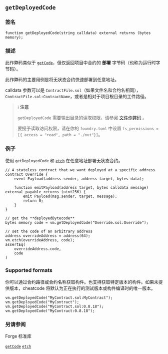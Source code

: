 ## `getDeployedCode`

### 签名

```solidity
function getDeployedCode(string calldata) external returns (bytes memory);
```

### 描述

此作弊码类似于 [`getCode`](./get-code.md)，但仅返回项目中合约的 **部署** 字节码（也称为运行时字节码）。

此作弊码的主要用例是将无状态合约快速部署到任意地址。

calldata 参数可以是 `ContractFile.sol`（如果文件名和合约名相同），`ContractFile.sol:ContractName`，或者是相对于项目根目录的工件路径。

> ℹ️ **注意**
>
> `getDeployedCode` 需要输出目录的读取权限，请参阅 [文件作弊码](./fs.md) 。
>
> 要授予读取访问权限，请在你的 `foundry.toml` 中设置 `fs_permissions = [{ access = "read", path = "./out"}]`。

### 例子

使用 `getDeployedCode` 和 [`etch`](./etch.md) 在任意地址部署无状态合约。

```solidity
// A stateless contract that we want deployed at a specific address
contract Override {
    event Payload(address sender, address target, bytes data);

    function emitPayload(address target, bytes calldata message) external payable returns (uint256) {
        emit Payload(msg.sender, target, message);
        return 0;
    }
}

// get the **deployedBytecode**
bytes memory code = vm.getDeployedCode("Override.sol:Override");

// set the code of an arbitrary address
address overrideAddress = address(64);
vm.etch(overrideAddress, code);
assertEq(
    overrideAddress.code,
    code
)
```

### Supported formats

你可以通过合约路径或合约名称获取构件。也支持获取特定版本的构件。如果未提供版本，cheatcode 将默认为正在执行的测试版本或构件编译时的唯一版本。
```solidity
vm.getDeployedCode("MyContract.sol:MyContract");
vm.getDeployedCode("MyContract");
vm.getDeployedCode("MyContract.sol:0.8.18");
vm.getDeployedCode("MyContract:0.8.18");
```


### 另请参阅

Forge 标准库

[`getCode`](./get-code.md)
[`etch`](./etch.md)

[forge-std]: ../reference/forge-std
